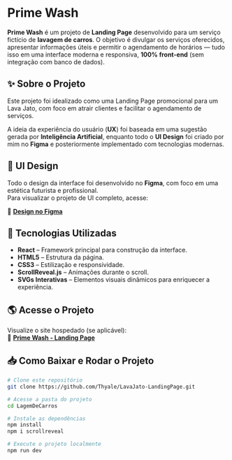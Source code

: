 # Prime Wash

**Prime Wash** é um projeto de **Landing Page** desenvolvido para um serviço fictício de **lavagem de carros**. O objetivo é divulgar os serviços oferecidos, apresentar informações úteis e permitir o agendamento de horários — tudo isso em uma interface moderna e responsiva, **100% front-end** (sem integração com banco de dados).

## ✨ Sobre o Projeto

Este projeto foi idealizado como uma Landing Page promocional para um Lava Jato, com foco em atrair clientes e facilitar o agendamento de serviços.

A ideia da experiência do usuário (**UX**) foi baseada em uma sugestão gerada por **Inteligência Artificial**, enquanto todo o **UI Design** foi criado por mim no **Figma** e posteriormente implementado com tecnologias modernas.

## 🎨 UI Design

Todo o design da interface foi desenvolvido no **Figma**, com foco em uma estética futurista e profissional.  
Para visualizar o projeto de UI completo, acesse:

🔗 [**Design no Figma**](https://www.behance.net/gallery/227475163/Prime-Wash-UI-Design-Desenvolvimento)  

## 🚀 Tecnologias Utilizadas

- **React** – Framework principal para construção da interface.  
- **HTML5** – Estrutura da página.  
- **CSS3** – Estilização e responsividade.  
- **ScrollReveal.js** – Animações durante o scroll.  
- **SVGs Interativas** – Elementos visuais dinâmicos para enriquecer a experiência.

## 🌎 Acesse o Projeto

Visualize o site hospedado (se aplicável):  
🔗 [**Prime Wash - Landing Page**](https://thyale.github.io/PrimeWash-LandingPage/)  

## 📥 Como Baixar e Rodar o Projeto

```bash
# Clone este repositório
git clone https://github.com/Thyale/LavaJato-LandingPage.git

# Acesse a pasta do projeto
cd LagemDeCarros

# Instale as dependências
npm install
npm i scrollreveal

# Execute o projeto localmente
npm run dev
